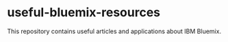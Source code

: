 useful-bluemix-resources
========================

This repository contains useful articles and applications about IBM Bluemix.
